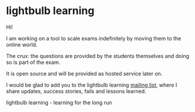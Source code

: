 # lightbulb learning

Hi!

I am working on a tool to scale exams indefinitely by moving them to the online world.

The crux: the questions are provided by the students themselves and doing so is part of the exam.

It is open source and will be provided as hosted service later on.

I would be glad to add you to the lightbulb learning [mailing list](https://tinyletter.com/RobertNickel), where I share updates, success stories, fails and lessons learned.

lightbulb learning - learning for the long run

